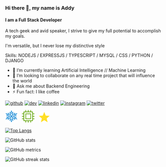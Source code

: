 ### Hi there 👋, my name is Addy
#### I am a Full Stack Developer
A tech geek and avid speaker, I strive to give my full potential to accomplish my goals.

I'm versatile, but I never lose my distinctive style

Skills: NODEJS / EXPRESSJS / TYPESCRIPT / MYSQL / CSS / PYTHON / DJANGO

- 🌱 I’m currently learning Artificial Intelligence // Machine Learning 
- 👯 I’m looking to collaborate on any real time project that will influence the world 
- 💬 Ask me about Backend Engineering 
- ⚡ Fun fact: I like coffee 


[<img src='https://cdn.jsdelivr.net/npm/simple-icons@3.0.1/icons/github.svg' alt='github' height='40'>](https://github.com/addymwenda12)  [<img src='https://cdn.jsdelivr.net/npm/simple-icons@3.0.1/icons/dev-dot-to.svg' alt='dev' height='40'>](https://dev.to/addy_munene_2fa35d31c1f2a)  [<img src='https://cdn.jsdelivr.net/npm/simple-icons@3.0.1/icons/linkedin.svg' alt='linkedin' height='40'>](https://www.linkedin.com/in/addymutuiri/)  [<img src='https://cdn.jsdelivr.net/npm/simple-icons@3.0.1/icons/instagram.svg' alt='instagram' height='40'>](https://www.instagram.com/beingaddy_/)  [<img src='https://cdn.jsdelivr.net/npm/simple-icons@3.0.1/icons/twitter.svg' alt='twitter' height='40'>](https://twitter.com/AddyMwenda)  

<a href='https://archiveprogram.github.com/'><img src='https://raw.githubusercontent.com/acervenky/animated-github-badges/master/assets/acbadge.gif' width='40' height='40'></a> <a href='https://docs.github.com/en/developers'><img src='https://raw.githubusercontent.com/acervenky/animated-github-badges/master/assets/devbadge.gif' width='40' height='40'></a> <a href='https://stars.github.com/'><img src='https://raw.githubusercontent.com/acervenky/animated-github-badges/master/assets/starbadge.gif' width='35' height='35'></a> 

[![Top Langs](https://github-readme-stats.vercel.app/api/top-langs/?username=addymwenda12)](https://github.com/anuraghazra/github-readme-stats)

![GitHub stats](https://github-readme-stats.vercel.app/api?username=addymwenda12&show_icons=true&count_private=true)  

![GitHub metrics](https://metrics.lecoq.io/addymwenda12)  

![GitHub streak stats](https://streak-stats.demolab.com/?user=addymwenda12)  

